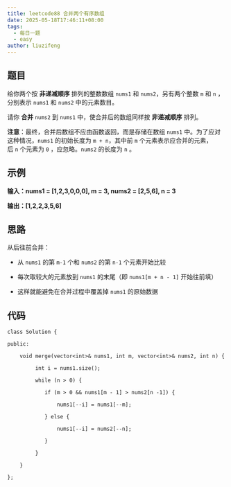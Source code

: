 ```yaml
---
title: leetcode88 合并两个有序数组
date: 2025-05-18T17:46:11+08:00
tags:
  - 每日一题
  - easy
author: liuzifeng
---
```

## 题目

给你两个按 **非递减顺序** 排列的整数数组 `nums1` 和 `nums2`，另有两个整数 `m` 和 `n` ，分别表示 `nums1` 和 `nums2` 中的元素数目。

请你 **合并** `nums2` 到 `nums1` 中，使合并后的数组同样按 **非递减顺序** 排列。

**注意**：最终，合并后数组不应由函数返回，而是存储在数组 `nums1` 中。为了应对这种情况，`nums1` 的初始长度为 `m + n`，其中前 `m` 个元素表示应合并的元素，后 `n` 个元素为 `0` ，应忽略。`nums2` 的长度为 `n` 。

## 示例

**输入：nums1 = [1,2,3,0,0,0], m = 3, nums2 = [2,5,6], n = 3**

**输出：[1,2,2,3,5,6]**

## 思路

从后往前合并：

- 从 `nums1` 的第 `m-1` 个和 `nums2` 的第 `n-1` 个元素开始比较

- 每次取较大的元素放到 `nums1` 的末尾（即 `nums1[m + n - 1]` 开始往前填）

- 这样就能避免在合并过程中覆盖掉 `nums1` 的原始数据

## 代码

```
class Solution {

public:

    void merge(vector<int>& nums1, int m, vector<int>& nums2, int n) {

         int i = nums1.size();

         while (n > 0) {

            if (m > 0 && nums1[m - 1] > nums2[n -1]) {

                nums1[--i] = nums1[--m];

            } else {

                nums1[--i] = nums2[--n];

            }

         }

    }

};
```
